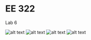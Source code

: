 # EE 322
Lab 6

![alt text](https://github.com/mik1245/EE-322/blob/main/Photos/Lab6_Photos/Capture.JPG)
![alt text](https://github.com/mik1245/EE-322/blob/main/Photos/Lab6_Photos/Capture1.JPG)
![alt text](https://github.com/mik1245/EE-322/blob/main/Photos/Lab6_Photos/Capture2.JPG)
![alt text](https://github.com/mik1245/EE-322/blob/main/Photos/Lab6_Photos/Capture3.JPG)
